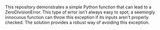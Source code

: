 This repository demonstrates a simple Python function that can lead to a ZeroDivisionError. This type of error isn't always easy to spot; a seemingly innocuous function can throw this exception if its inputs aren't properly checked.  The solution provides a robust way of avoiding this exception.